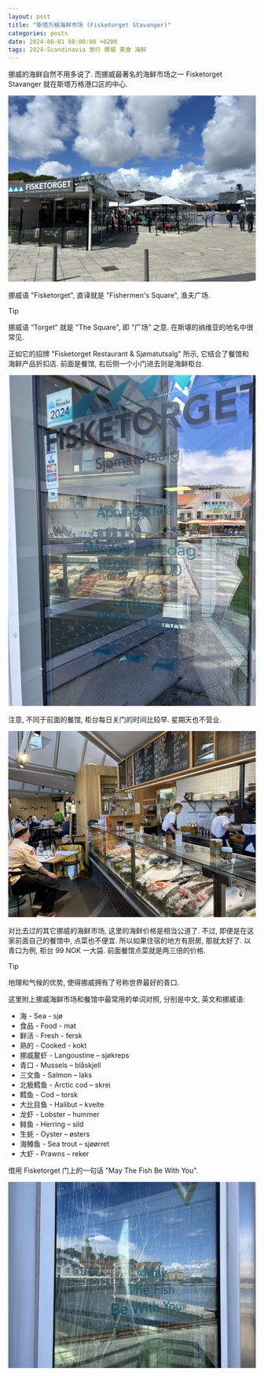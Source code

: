 ```yaml
---
layout: post
title: "斯塔万格海鲜市场 (Fisketorget Stavanger)"
categories: posts
date: 2024-06-01 08:00:00 +0200
tags: 2024-Scandinavia 旅行 挪威 美食 海鲜
---
```


挪威的海鲜自然不用多说了. 而挪威最著名的海鲜市场之一 Fisketorget Stavanger 就在斯塔万格港口区的中心. 

![Fisketorget Stavanger](/assets/images/2024/scandinavia/fisketorget/fisketorget.jpg)

挪威语 "Fisketorget", 直译就是 "Fishermen's Square", 渔夫广场.

> [!TIP]
> 挪威语 “Torget” 就是 "The Square", 即 “广场” 之意. 在斯堪的纳维亚的地名中很常见.

正如它的招牌 "Fisketorget Restaurant & Sjømatutsalg" 所示, 它结合了餐馆和海鲜产品折扣店. 前面是餐馆, 右后侧一个小门进去则是海鲜柜台.

![Fisketorget Outlet](/assets/images/2024/scandinavia/fisketorget/fisketorget-outlet.jpg)

注意, 不同于前面的餐馆, 柜台每日关门的时间比较早. 星期天也不营业. 

![Fisketorget Fish Counter](/assets/images/2024/scandinavia/fisketorget/fisketorget-fish-counter.jpg)

对比去过的其它挪威的海鲜市场, 这里的海鲜价格是相当公道了. 不过, 即便是在这家前面自己的餐馆中, 点菜也不便宜. 所以如果住宿的地方有厨房, 那就太好了. 以青口为例, 柜台 99 NOK 一大袋. 前面餐馆点菜就是两三倍的价格. 

> [!TIP]
> 地理和气候的优势, 使得挪威拥有了号称世界最好的青口.

这里附上挪威海鲜市场和餐馆中最常用的单词对照, 分别是中文, 英文和挪威语:

* 海 - Sea - sjø
* 食品 - Food - mat
* 鲜活 - Fresh - fersk
* 熟的 - Cooked - kokt
* 挪威鳌虾 - Langoustine – sjøkreps
* 青口 - Mussels – blåskjell
* 三文鱼 - Salmon – laks
* 北极鳕鱼 - Arctic cod – skrei
* 鳕鱼 - Cod – torsk
* 大比目鱼 - Halibut – kveite
* 龙虾 - Lobster – hummer
* 鲱鱼 - Herring – sild
* 生蚝 - Oyster – østers
* 海鳟鱼 - Sea trout – sjøørret
* 大虾 - Prawns – reker

借用 Fisketorget 门上的一句话 "May The Fish Be With You".

![Fisketorget Fish Counter](/assets/images/2024/scandinavia/fisketorget/may-the-fish-be-with-you.jpg)

